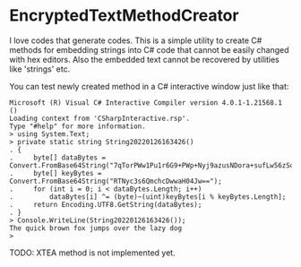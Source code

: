 # EncryptedTextMethodCreator
I love codes that generate codes. This is a simple utility to create C# methods for embedding strings into C# code that cannot be easily changed with hex editors. Also the embedded text cannot be recovered by utilities like 'strings' etc.

You can test newly created method in a C# interactive window just like that: 

```
Microsoft (R) Visual C# Interactive Compiler version 4.0.1-1.21568.1 ()
Loading context from 'CSharpInteractive.rsp'.
Type "#help" for more information.
> using System.Text;
> private static string String20220126163426()
. {
.     byte[] dataBytes = Convert.FromBase64String("7qTorPWw1Pu1r6G9+PWp+Nyj9azusNDora+sufLw56zSqa3g5b/EuLrgpA==");
.     byte[] keyBytes = Convert.FromBase64String("RTNyc3s6QmchcDwwaH04Jw==");
.     for (int i = 0; i < dataBytes.Length; i++)
.         dataBytes[i] ^= (byte)~(uint)keyBytes[i % keyBytes.Length];
.     return Encoding.UTF8.GetString(dataBytes);
. }
> Console.WriteLine(String20220126163426());
The quick brown fox jumps over the lazy dog
> 
```
TODO: XTEA method is not implemented yet.

